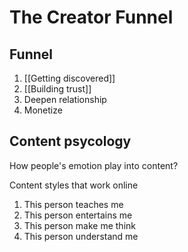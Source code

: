 # The Creator Funnel
## Funnel
1. [[Getting discovered]]
2. [[Building trust]]
3. Deepen relationship
4. Monetize


## Content psycology
How people's emotion play into content?

Content styles that work online 
1. This person teaches me
2. This person entertains me
3. This person make me think
4. This person understand me

